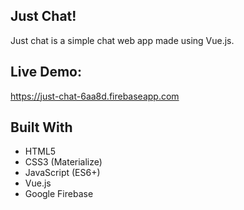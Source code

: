 ## Just Chat!
Just chat is a simple chat web app made using Vue.js.

## Live Demo:
https://just-chat-6aa8d.firebaseapp.com

## Built With
* HTML5
* CSS3 (Materialize)
* JavaScript (ES6+)
* Vue.js
* Google Firebase
